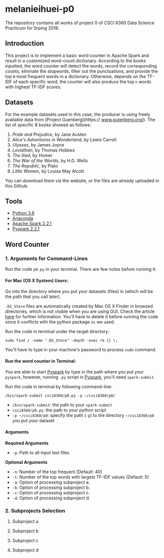 # melanieihuei-p0

The repository contains all works of project 0 of CSCI 8360 Data Science Practicum for Srping 2018.

## Introduction

This project is to implement a basic word counter in Apache Spark and result in a customized word-count dictionary. According to the books inputted, the word counter will detect the words, record the corresponding counts, elminate the stopwords, filter out the punctuations, and provide the top `N` most frequent words in a dictionary. Otherwise, depends on the TF-IDF of each specific word, the counter will also produce the top `n` words with highest TF-IDF scores. 

## Datasets

For the example datasets used in this case, the producer is using freely available data from [Project Guenberg](https://
www.gutenberg.org/). The list of specific 8 books showed as follows:

  1. *Pride and Prejudice*, by Jane Austen
  2. *Alice's Adventures in Wonderland*, by Lewis Carroll
  3. *Ulysses*, by James Joyce
  4. *Leviathan*, by Thomas Hobbes
  5. *The Iliad*, by Homer
  6. *The War of the Worlds*, by H.G. Wells
  7. *The Republic*, by Plato
  8. *Little Women*, by Louisa May Alcott

You can download them via the website, or the files are already uploaded in this Github.

## Tools
- [Python 3.6](https://www.python.org/downloads/release/python-360/)
- [Anaconda](https://www.anaconda.com/)
- [Apache Spark 2.2.1](http://spark.apache.org/)
- [Pyspark 2.2.1](https://pypi.python.org/pypi/pyspark/2.2.1)

## Word Counter

### 1. Arguments for Command-Lines

Run the code `p0.py` in your terminal. There are few notes before running it:

#### For Mac (OS X System) Users:

Go into the directory where you put your datasets (files) in (which will be the path that you call later). 

`.DS_Store` files are automatically created by Mac OS X Finder in browsed directories, which is not visible when you are using GUI. Check the article [here](https://helpx.adobe.com/dreamweaver/kb/remove-ds-store-files-mac.html) for further information. You'll have to delete it before running the code since it confilcts with the python package `os` we used. 

Run the code in terminal under the target directory:

```
sudo find / -name ".DS_Store" -depth -exec rm {} \;
```

You'll have to type in your machine's password to process `sudo` command.

#### Run the word counter in Terminal:

You are able to start [Pyspark](https://pypi.python.org/pypi/pyspark/2.2.1) by type in the path where you put your `pyspark`, however, running `.py` script in [Pyspark](https://pypi.python.org/pypi/pyspark/2.2.1), you'll need `spark-submit`.

Run the code in terminal by following command-line:

```
/bin/spark-submit csci8360/p0.py -p ~/csci8360/p0/
```
 - `/bin/spark-submit`: the path to your `spark-submit`
 - `csci8360/p0.py`: the path to your python script
 - `-p ~/csci8360/p0`: specify the path (`-p`) to the directory `~/csci8360/p0` you put your dataset
 
#### Arguments

**Required Arguments**
 - `-p`: Path to all input text files

**Optional Arguments**
 - `-n`: Number of the top frequent (Default: 40)
 - `-t`: Number of the top words with largest TF-IDF values (Default: 5)
 - `-a`: Option of processing subproject a.
 - `-b`: Option of processing subproject b.
 - `-c`: Option of processing subproject c.
 - `-d`: Option of processing subproject d.

### 2. Subprojects Selection
 
 1. Subproject a
    
 2. Subproject b
 
 3. Subproject c
 
 4. Subproject d
